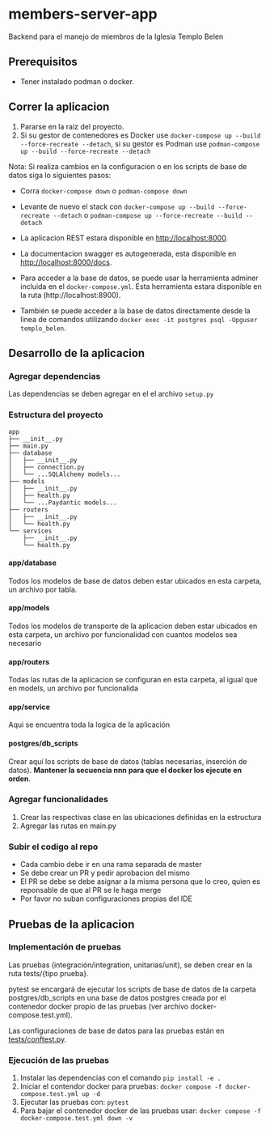 # members-server-app

Backend para el manejo de miembros de la Iglesia Templo Belen

## Prerequisitos
- Tener instalado podman o docker.

## Correr la aplicacion

1. Pararse en la raiz del proyecto.
2. Si su gestor de contenedores es Docker use `docker-compose up --build --force-recreate --detach`, si su gestor es Podman use `podman-compose up --build --force-recreate --detach`

Nota: 
Si realiza cambios en la configuracion o en los scripts de base de datos siga lo siguientes pasos:
- Corra `docker-compose down` o `podman-compose down`
- Levante de nuevo el stack con `docker-compose up --build --force-recreate --detach` o `podman-compose up --force-recreate --build --detach`

- La aplicacion REST estara disponible en [http://localhost:8000](http://localhost:8000).
- La documentacion swagger es autogenerada, esta disponible en [http://localhost:8000/docs](http://localhost:8000/docs).

- Para acceder a la base de datos, se puede usar la herramienta adminer incluida en el `docker-compose.yml`. Esta herramienta estara disponible en la ruta (http://localhost:8900).
- También se puede acceder a la base de datos directamente desde la linea de comandos utilizando `docker exec -it postgres psql -Upguser templo_belen`.

## Desarrollo de la aplicacion

### Agregar dependencias
Las dependencias se deben agregar en el el archivo `setup.py`

### Estructura del proyecto

```
app
├── __init__.py
├── main.py
├── database
│   ├── __init__.py
│   ├── connection.py
│   └── ...SQLAlchemy models...
├── models
│   ├── __init__.py
│   ├── health.py
│   └── ...Paydantic models...
├── routers
│   ├── __init__.py
│   └── health.py
└── services
    ├── __init__.py
    └── health.py
```

#### app/database
Todos los modelos de base de datos deben estar ubicados en esta carpeta, un archivo por tabla.

#### app/models
Todos los modelos de transporte de la aplicacion deben estar ubicados en esta carpeta, un archivo por funcionalidad con cuantos modelos sea necesario

#### app/routers
Todas las rutas de la aplicacion se configuran en esta carpeta, al igual que en models, un archivo por funcionalida


#### app/service
Aqui se encuentra toda la logica de la aplicación

#### postgres/db_scripts
Crear aquí los scripts de base de datos (tablas necesarias, inserción de datos). **Mantener la secuencia nnn para que el docker los ejecute en orden**.

### Agregar funcionalidades
1. Crear las respectivas clase en las ubicaciones definidas en la estructura
2. Agregar las rutas en main.py

### Subir el codigo al repo
- Cada cambio debe ir en una rama separada de master
- Se debe crear un PR y pedir aprobacion del mismo 
- El PR se debe se debe asignar a la misma persona que lo creo, quien es reponsable de que al PR se le haga merge
- Por favor no suban configuraciones propias del IDE

## Pruebas de la aplicacion

### Implementación de pruebas

Las pruebas (integración/integration, unitarias/unit), se deben crear en la ruta tests/{tipo prueba}.

pytest se encargará de ejecutar los scripts de base de datos de la carpeta postgres/db_scripts en una base de datos postgres creada por el 
contenedor docker propio de las pruebas (ver archivo docker-compose.test.yml).

Las configuraciones de base de datos para las pruebas están en [tests/conftest.py](tests/conftest.py).

### Ejecución de las pruebas

1. Instalar las dependencias con el comando `pip install -e .`
2. Iniciar el contendor docker para pruebas: `docker compose -f docker-compose.test.yml up -d`
3. Ejecutar las pruebas con: `pytest`
4. Para bajar el contenedor docker de las pruebas usar: `docker compose -f docker-compose.test.yml down -v`
